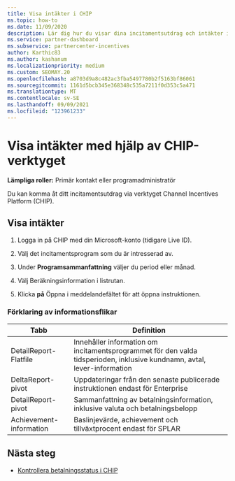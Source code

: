 ```yaml
---
title: Visa intäkter i CHIP
ms.topic: how-to
ms.date: 11/09/2020
description: Lär dig hur du visar dina incitamentsutdrag och intäkter i verktyget CHIP (Channel Incentives Platform).
ms.service: partner-dashboard
ms.subservice: partnercenter-incentives
author: Karthic83
ms.author: kashanum
ms.localizationpriority: medium
ms.custom: SEOMAY.20
ms.openlocfilehash: a8703d9a8c482ac3fba5497780b2f5163bf86061
ms.sourcegitcommit: 1161d5bcb345e368348c535a7211f0d353c5a471
ms.translationtype: MT
ms.contentlocale: sv-SE
ms.lasthandoff: 09/09/2021
ms.locfileid: "123961233"
---
```

# <a name="view-earnings-using-the-chip-tool"></a>Visa intäkter med hjälp av CHIP-verktyget

**Lämpliga roller:** Primär kontakt eller programadministratör

Du kan komma åt ditt incitamentsutdrag via verktyget Channel Incentives Platform (CHIP).

## <a name="view-earnings"></a>Visa intäkter

1. Logga in på CHIP med din Microsoft-konto (tidigare Live ID).

2. Välj det incitamentsprogram som du är intresserad av.

3. Under **Programsammanfattning** väljer du period eller månad. 
1. Välj Beräkningsinformation i listrutan.
1.  Klicka **på** Öppna i meddelandefältet för att öppna instruktionen.

### <a name="explanation-of-details-tabs"></a>Förklaring av informationsflikar

|**Tabb**|**Definition**|
|-------------|--------------------------|
|DetailReport-Flatfile|Innehåller information om incitamentsprogrammet för den valda tidsperioden, inklusive kundnamn, avtal, lever-information|
|DeltaReport-pivot|Uppdateringar från den senaste publicerade instruktionen endast för Enterprise|
|DetailReport-pivot|Sammanfattning av betalningsinformation, inklusive valuta och betalningsbelopp|
|Achievement-information|Baslinjevärde, achievement och tillväxtprocent endast för SPLAR|

## <a name="next-steps"></a>Nästa steg

- [Kontrollera betalningsstatus i CHIP](chip-payment-status.md)